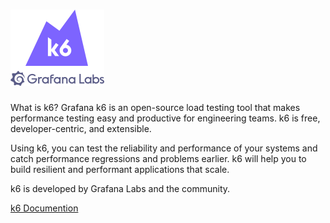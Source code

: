 # ![Grafana k6](logo.svg)

What is k6?
Grafana k6 is an open-source load testing tool that makes performance testing easy and productive for engineering teams. k6 is free, developer-centric, and extensible.

Using k6, you can test the reliability and performance of your systems and catch performance regressions and problems earlier. k6 will help you to build resilient and performant applications that scale.

k6 is developed by Grafana Labs and the community.

[k6 Documention](https://grafana.com/docs/k6/latest/)
